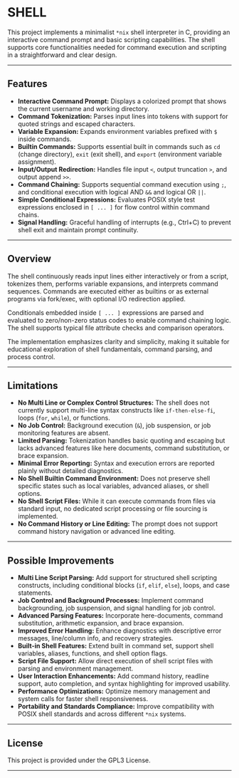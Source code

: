 # SHELL

This project implements a minimalist `*nix` shell interpreter in C, providing an interactive command prompt and basic scripting capabilities. The shell supports core functionalities needed for command execution and scripting in a straightforward and clear design.

---

## Features

- **Interactive Command Prompt:** Displays a colorized prompt that shows the current username and working directory.
- **Command Tokenization:** Parses input lines into tokens with support for quoted strings and escaped characters.
- **Variable Expansion:** Expands environment variables prefixed with `$` inside commands.
- **Builtin Commands:** Supports essential built in commands such as `cd` (change directory), `exit` (exit shell), and `export` (environment variable assignment).
- **Input/Output Redirection:** Handles file input `<`, output truncation `>`, and output append `>>`.
- **Command Chaining:** Supports sequential command execution using `;`, and conditional execution with logical AND `&&` and logical OR `||`.
- **Simple Conditional Expressions:** Evaluates POSIX style test expressions enclosed in `[ ... ]` for flow control within command chains.
- **Signal Handling:** Graceful handling of interrupts (e.g., Ctrl+C) to prevent shell exit and maintain prompt continuity.

---

## Overview

The shell continuously reads input lines either interactively or from a script, tokenizes them, performs variable expansions, and interprets command sequences. Commands are executed either as builtins or as external programs via fork/exec, with optional I/O redirection applied.

Conditionals embedded inside `[ ... ]` expressions are parsed and evaluated to zero/non-zero status codes to enable command chaining logic. The shell supports typical file attribute checks and comparison operators.

The implementation emphasizes clarity and simplicity, making it suitable for educational exploration of shell fundamentals, command parsing, and process control.

---

## Limitations

- **No Multi Line or Complex Control Structures:** The shell does not currently support multi-line syntax constructs like `if-then-else-fi`, loops (`for`, `while`), or functions.
- **No Job Control:** Background execution (`&`), job suspension, or job monitoring features are absent.
- **Limited Parsing:** Tokenization handles basic quoting and escaping but lacks advanced features like here documents, command substitution, or brace expansion.
- **Minimal Error Reporting:** Syntax and execution errors are reported plainly without detailed diagnostics.
- **No Shell Builtin Command Environment:** Does not preserve shell specific states such as local variables, advanced aliases, or shell options.
- **No Shell Script Files:** While it can execute commands from files via standard input, no dedicated script processing or file sourcing is implemented.
- **No Command History or Line Editing:** The prompt does not support command history navigation or advanced line editing.

---

## Possible Improvements

- **Multi Line Script Parsing:** Add support for structured shell scripting constructs, including conditional blocks (`if`, `elif`, `else`), loops, and case statements.
- **Job Control and Background Processes:** Implement command backgrounding, job suspension, and signal handling for job control.
- **Advanced Parsing Features:** Incorporate here-documents, command substitution, arithmetic expansion, and brace expansion.
- **Improved Error Handling:** Enhance diagnostics with descriptive error messages, line/column info, and recovery strategies.
- **Built-in Shell Features:** Extend built in command set, support shell variables, aliases, functions, and shell option flags.
- **Script File Support:** Allow direct execution of shell script files with parsing and environment management.
- **User Interaction Enhancements:** Add command history, readline support, auto completion, and syntax highlighting for improved usability.
- **Performance Optimizations:** Optimize memory management and system calls for faster shell responsiveness.
- **Portability and Standards Compliance:** Improve compatibility with POSIX shell standards and across different `*nix` systems.

---

## License

This project is provided under the GPL3 License.

---
